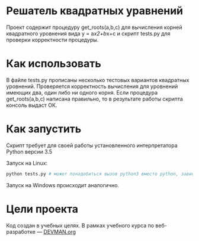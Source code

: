 # Решатель квадратных уравнений

Проект содержит процедуру get_roots(a,b,c) для вычисления корней квадратного уровнения вида y = a*x2+b*x+c
и скрипт tests.py для проверки корректности процедуры.

# Как использовать

В файле tests.py прописаны несколько тестовых вариантов квадратных уровнений. 
Проверяется корректность вычисления для уровнений имеющих два, один либо ни одного корня.
Если процедура get_roots(a,b,c) написана правильно, то в результате работы скрипта консоль выдаст ОК.

# Как запустить

Скрипт требует для своей работы установленного интерпретатора Python версии 3.5

Запуск на Linux:

```bash
python tests.py # может понадобиться вызов python3 вместо python, зависит от настроек операционной системы
```

Запуск на Windows происходит аналогично.

# Цели проекта

Код создан в учебных целях. В рамках учебного курса по веб-разработке ― [DEVMAN.org](https://devman.org)
